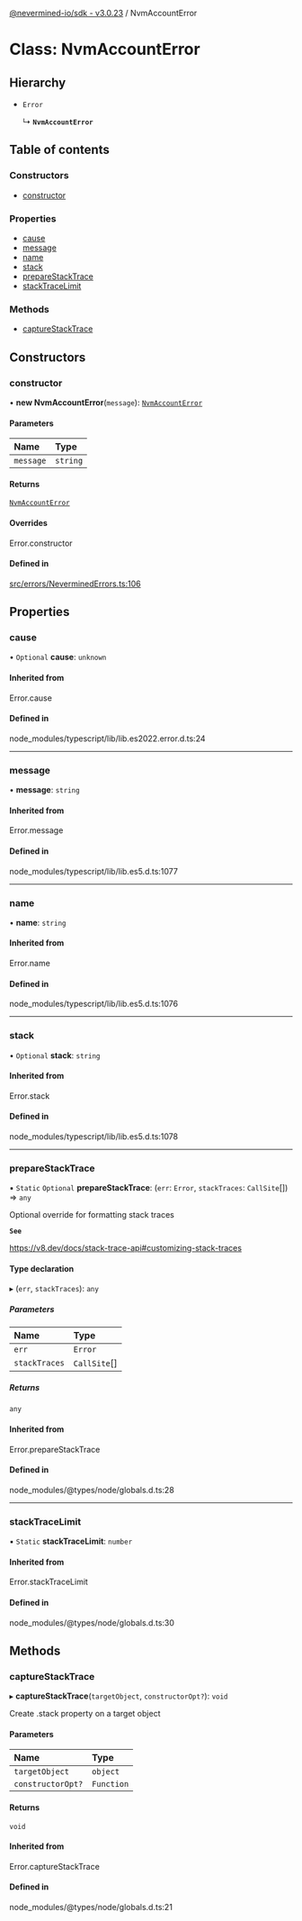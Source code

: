 [@nevermined-io/sdk - v3.0.23](../code-reference.md) / NvmAccountError

# Class: NvmAccountError

## Hierarchy

- `Error`

  ↳ **`NvmAccountError`**

## Table of contents

### Constructors

- [constructor](NvmAccountError.md#constructor)

### Properties

- [cause](NvmAccountError.md#cause)
- [message](NvmAccountError.md#message)
- [name](NvmAccountError.md#name)
- [stack](NvmAccountError.md#stack)
- [prepareStackTrace](NvmAccountError.md#preparestacktrace)
- [stackTraceLimit](NvmAccountError.md#stacktracelimit)

### Methods

- [captureStackTrace](NvmAccountError.md#capturestacktrace)

## Constructors

### constructor

• **new NvmAccountError**(`message`): [`NvmAccountError`](NvmAccountError.md)

#### Parameters

| Name      | Type     |
| :-------- | :------- |
| `message` | `string` |

#### Returns

[`NvmAccountError`](NvmAccountError.md)

#### Overrides

Error.constructor

#### Defined in

[src/errors/NeverminedErrors.ts:106](https://github.com/nevermined-io/sdk-js/blob/1cda883adfb801658f47efa6d7c6cc8f9f8998da/src/errors/NeverminedErrors.ts#L106)

## Properties

### cause

• `Optional` **cause**: `unknown`

#### Inherited from

Error.cause

#### Defined in

node_modules/typescript/lib/lib.es2022.error.d.ts:24

---

### message

• **message**: `string`

#### Inherited from

Error.message

#### Defined in

node_modules/typescript/lib/lib.es5.d.ts:1077

---

### name

• **name**: `string`

#### Inherited from

Error.name

#### Defined in

node_modules/typescript/lib/lib.es5.d.ts:1076

---

### stack

• `Optional` **stack**: `string`

#### Inherited from

Error.stack

#### Defined in

node_modules/typescript/lib/lib.es5.d.ts:1078

---

### prepareStackTrace

▪ `Static` `Optional` **prepareStackTrace**: (`err`: `Error`, `stackTraces`: `CallSite`[]) => `any`

Optional override for formatting stack traces

**`See`**

https://v8.dev/docs/stack-trace-api#customizing-stack-traces

#### Type declaration

▸ (`err`, `stackTraces`): `any`

##### Parameters

| Name          | Type         |
| :------------ | :----------- |
| `err`         | `Error`      |
| `stackTraces` | `CallSite`[] |

##### Returns

`any`

#### Inherited from

Error.prepareStackTrace

#### Defined in

node_modules/@types/node/globals.d.ts:28

---

### stackTraceLimit

▪ `Static` **stackTraceLimit**: `number`

#### Inherited from

Error.stackTraceLimit

#### Defined in

node_modules/@types/node/globals.d.ts:30

## Methods

### captureStackTrace

▸ **captureStackTrace**(`targetObject`, `constructorOpt?`): `void`

Create .stack property on a target object

#### Parameters

| Name              | Type       |
| :---------------- | :--------- |
| `targetObject`    | `object`   |
| `constructorOpt?` | `Function` |

#### Returns

`void`

#### Inherited from

Error.captureStackTrace

#### Defined in

node_modules/@types/node/globals.d.ts:21
